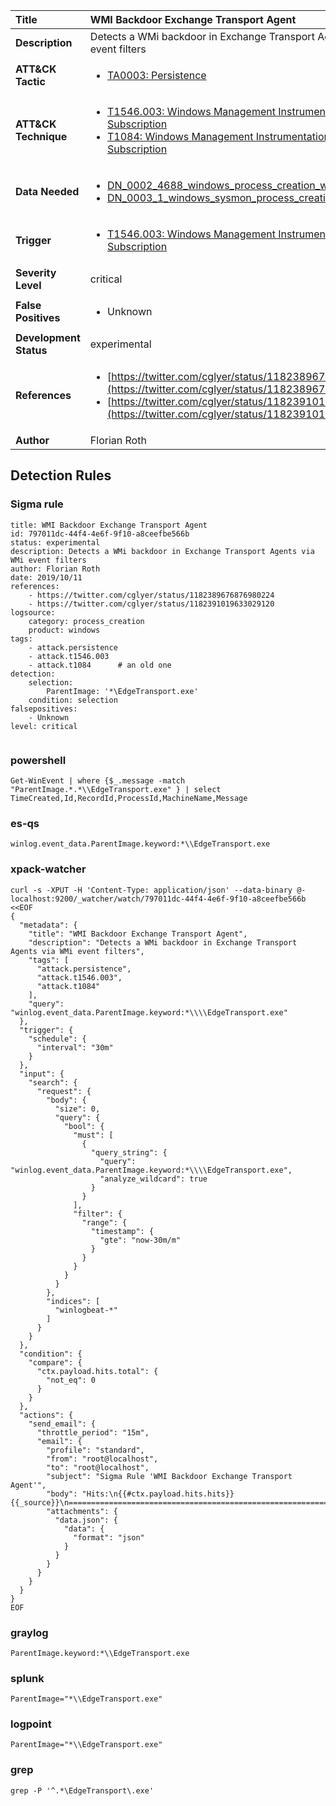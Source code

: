 | Title                    | WMI Backdoor Exchange Transport Agent       |
|:-------------------------|:------------------|
| **Description**          | Detects a WMi backdoor in Exchange Transport Agents via WMi event filters |
| **ATT&amp;CK Tactic**    |  <ul><li>[TA0003: Persistence](https://attack.mitre.org/tactics/TA0003)</li></ul>  |
| **ATT&amp;CK Technique** | <ul><li>[T1546.003: Windows Management Instrumentation Event Subscription](https://attack.mitre.org/techniques/T1546/003)</li><li>[T1084: Windows Management Instrumentation Event Subscription](https://attack.mitre.org/techniques/T1084)</li></ul>  |
| **Data Needed**          | <ul><li>[DN_0002_4688_windows_process_creation_with_commandline](../Data_Needed/DN_0002_4688_windows_process_creation_with_commandline.md)</li><li>[DN_0003_1_windows_sysmon_process_creation](../Data_Needed/DN_0003_1_windows_sysmon_process_creation.md)</li></ul>  |
| **Trigger**              | <ul><li>[T1546.003: Windows Management Instrumentation Event Subscription](../Triggers/T1546.003.md)</li></ul>  |
| **Severity Level**       | critical |
| **False Positives**      | <ul><li>Unknown</li></ul>  |
| **Development Status**   | experimental |
| **References**           | <ul><li>[https://twitter.com/cglyer/status/1182389676876980224](https://twitter.com/cglyer/status/1182389676876980224)</li><li>[https://twitter.com/cglyer/status/1182391019633029120](https://twitter.com/cglyer/status/1182391019633029120)</li></ul>  |
| **Author**               | Florian Roth |


## Detection Rules

### Sigma rule

```
title: WMI Backdoor Exchange Transport Agent
id: 797011dc-44f4-4e6f-9f10-a8ceefbe566b
status: experimental
description: Detects a WMi backdoor in Exchange Transport Agents via WMi event filters
author: Florian Roth
date: 2019/10/11
references:
    - https://twitter.com/cglyer/status/1182389676876980224
    - https://twitter.com/cglyer/status/1182391019633029120
logsource:
    category: process_creation
    product: windows
tags:
    - attack.persistence
    - attack.t1546.003
    - attack.t1084      # an old one
detection:
    selection:
        ParentImage: '*\EdgeTransport.exe'
    condition: selection
falsepositives:
    - Unknown
level: critical


```





### powershell
    
```
Get-WinEvent | where {$_.message -match "ParentImage.*.*\\EdgeTransport.exe" } | select TimeCreated,Id,RecordId,ProcessId,MachineName,Message
```


### es-qs
    
```
winlog.event_data.ParentImage.keyword:*\\EdgeTransport.exe
```


### xpack-watcher
    
```
curl -s -XPUT -H 'Content-Type: application/json' --data-binary @- localhost:9200/_watcher/watch/797011dc-44f4-4e6f-9f10-a8ceefbe566b <<EOF
{
  "metadata": {
    "title": "WMI Backdoor Exchange Transport Agent",
    "description": "Detects a WMi backdoor in Exchange Transport Agents via WMi event filters",
    "tags": [
      "attack.persistence",
      "attack.t1546.003",
      "attack.t1084"
    ],
    "query": "winlog.event_data.ParentImage.keyword:*\\\\EdgeTransport.exe"
  },
  "trigger": {
    "schedule": {
      "interval": "30m"
    }
  },
  "input": {
    "search": {
      "request": {
        "body": {
          "size": 0,
          "query": {
            "bool": {
              "must": [
                {
                  "query_string": {
                    "query": "winlog.event_data.ParentImage.keyword:*\\\\EdgeTransport.exe",
                    "analyze_wildcard": true
                  }
                }
              ],
              "filter": {
                "range": {
                  "timestamp": {
                    "gte": "now-30m/m"
                  }
                }
              }
            }
          }
        },
        "indices": [
          "winlogbeat-*"
        ]
      }
    }
  },
  "condition": {
    "compare": {
      "ctx.payload.hits.total": {
        "not_eq": 0
      }
    }
  },
  "actions": {
    "send_email": {
      "throttle_period": "15m",
      "email": {
        "profile": "standard",
        "from": "root@localhost",
        "to": "root@localhost",
        "subject": "Sigma Rule 'WMI Backdoor Exchange Transport Agent'",
        "body": "Hits:\n{{#ctx.payload.hits.hits}}{{_source}}\n================================================================================\n{{/ctx.payload.hits.hits}}",
        "attachments": {
          "data.json": {
            "data": {
              "format": "json"
            }
          }
        }
      }
    }
  }
}
EOF

```


### graylog
    
```
ParentImage.keyword:*\\EdgeTransport.exe
```


### splunk
    
```
ParentImage="*\\EdgeTransport.exe"
```


### logpoint
    
```
ParentImage="*\\EdgeTransport.exe"
```


### grep
    
```
grep -P '^.*\EdgeTransport\.exe'
```



